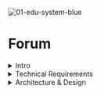 ![01-edu-system-blue](https://raw.githubusercontent.com/GoArtyom/study/1a66b22c5b511ccce94b582481a45dfd7f001d3a/alem.svg)

# Forum

<details>
<summary>Intro</summary>

<br>

## To build and run the project follow the steps below:

<br>

### Clone repository

```bash
    git clone git@github.com:ArtEmerged/forum.git
```

### Move to the direcroty

```bash
    cd forum
```

### Run Locally

- with makefile

```bash
    make build
    make run
```

- without docker

```bash
    go run cmd/main.go
```

- with docker

```bash
    docker build -t forum .
    docker run -p 8080:8080 forum
```

- server will run on the next route

```
    http://localhost:8080
```

</details>

<details>
<summary>Technical Requirements</summary>

## Forum Technical Requirements

### Objectives

This project consists of creating a *web forum* that allows:

- communication between users;
- associating categories to posts;
- liking and disliking posts and comments;
- filtering posts.

#### SQLite

In order to store the data your forum (like users, posts, comments, etc.) you will use the database library SQLite.

SQLite is a popular choice as an embedded database software for local/client storage in application software such as web browsers. It enables you to create a database as well as controlling it by using queries.

To structure your database and to achieve better performance, we highly advise you to take a look at the **entity relationship diagram** and build one based on your own database.

- You must use at least one *SELECT*, one *CREATE* and one *INSERT* queries.

To know more about SQLite, you can check the [SQLite page](https://www.sqlite.org/index.html).

#### Authentication

In this segment the client must be able to `register` as a new user on the forum, by inputting their credentials. You also have to create a `login session` to access the forum and be able to add posts and comments.

You should use *cookies to allow each user to have only one opened session*. Each of these sessions must contain an *expiration date*. It is up to you to decide how long the cookie stays "alive". The use of *UUID* is a Bonus.

##### Instruction for user registration:

- Must ask for *email*
	- When the email is already taken, return an error response.
- Must ask for *username*
- Must ask for *password*
	- The password must be encrypted when stored (Bonus). 

The forum must be able to check if the email provided is present in the database and that all credentials are correct. It has to check whether the password provided is the same as the obe stored in the database. If the passwords do not match, it has to return an error response.

#### Communication

In order for users to communicate between each other, they will have to be able to create posts and comments.

- Only registered users will be able to create posts and comments;
- When registered users are creating a post, they can associate one or more categories to it;
	- The implementation and choice of categories is up to you.
- The posts and comments should be visible to all users (registered or not);
- Non-registered users will only be able to see posts and comments.

#### Likes and dislikes

Only registered users will be able to like or dislike posts and comments.

The number of likes and dislikes should be visible by all users (registered or not).

#### Filters

You need to implement a filter mechanism, that will allow users to filter the displayed posts by:

- categories;
- created posts;
- liked posts.

You can look at filtering by categories as subforums. A subforum is a section of an online forum dedicated to a specific topic.

Note that the last two are only available for registered users and must refer to the logged in user.

#### Docker

For the forum project you must use *Docker*.

### Instructions

- You must use **SQLite**;
- You must handle website errors, HTTP status;
- You must handle all sort of technical errors;
- The code must respect the **good practices**;
- It is recommended to have **test files** for *unit testing*.

### Allowed packages

- All standard Go packages are allowed
- *sqlite3*
- *bcrypt*
- *UUID*

> You must not use any fronted libraries or frameworks like React, Angular, Vue etc.

This project will help you learn about:

- The basics of web:
	- HTML
	- HTTP
	- Sessions and cookies

- Using and setting up Docker
	- Containerizing an application
	- Compatibility/Dependency
	- Creating images

- SQL language
	- Manipulation of databases

- The basics of encryption

</details>

<details>
<summary>Architecture & Design</summary>

<br>

### ERD 

<br>

![ERD](https://github.com/ArtEmerged/study/blob/main/db_forum.png?raw=true)

<br>
<br>

### Routing Requests

<br>

| HTTP Method | URL Pattern                  | Handler                   | Action                                      |
|-------------|------------------------------|---------------------------|---------------------------------------------|
| Any         | /static/                     | fileServer                | Serves static files                         |
| GET         | /                            | h.indexGET                | Display the index page                      |
| GET         | /signin                      | h.signinGET               | Display the signin page                     |
| POST        | /auth/signin                 | h.signinPOST              | Process signin form submission              |
| GET         | /signup                      | h.signupGET               | Display the signup page                     |
| POST        | /auth/signup                 | h.signupPOST              | Process signup form submission              |
| POST        | /auth/signout                | h.signoutPOST             | Process signout (authenticated)             |
|-------------|------------------------------|---------------------------|---------------------------------------------|
| GET         | /auth/google/signin          | h.signinGoogle            | Initiate Google signin process              |
| GET         | /google/callback             | h.callbackGoogle          | Handle Google signin callback               |
| GET         | /auth/github/signin          | h.signinGithub            | Initiate GitHub signin process              |
| GET         | /github/callback             | h.callbackGithub          | Handle GitHub signin callback               |
|-------------|------------------------------|---------------------------|---------------------------------------------|
| GET         | /post                        | h.onePostGET              | Display a single post                       |
| GET         | /post/create                 | h.createPostGET_POST      | Display the create post page                |
| DELETE      | /post/delete                 | h.deletePostDELETE        | Delete a post (authenticated)               |
| POST        | /post/update                 | h.updatePostGET_POST      | Update a post (authenticated)               |
| POST        | /post/vote/create            | h.createPostVotePOST      | Create a vote for a post (authenticated)    |
|-------------|------------------------------|---------------------------|---------------------------------------------|
| POST        | /comment/create              | h.createCommentPOST       | Create a comment (authenticated)            |
| DELETE      | /comment/delete              | h.deleteCommentDELETE     | Delete a comment (authenticated)            |
| POST        | /comment/update              | h.updateCommentGET_POST   | Update a comment (authenticated)            |
| POST        | /comment/vote/create         | h.createCommentVotePOST   | Create a vote for a comment (authenticated) |
|-------------|------------------------------|---------------------------|---------------------------------------------|
| GET         | /filterposts                 | h.filterPostsGET          | Display filtered posts                      |
| GET         | /myactivity                  | h.myActivityGET           | Display user's activity (authenticated)     |
| GET         | /mynotifications             | h.myNotificationsGET      | Display user's notifications (authenticated)|
|-------------|------------------------------|---------------------------|---------------------------------------------|
| PATCH       | /moderator/request           | h.moderatorRequestPATCH   | Process moderator request (authenticated)   |
| POST        | /post/reporting              | h.reportingPostPOST       | Process post reporting (authenticated moderator)|
| GET         | /admin                       | h.adminGET                | Display admin panel (authenticated admin)   |
| DELETE      | /admin/report                | h.adminReportDELETE       | Delete admin report (authenticated admin)   |
| DELETE      | /admin/categories/delete     | h.adminCategoriesDELETE   | Delete admin categories (authenticated admin)|
| POST        | /admin/categories/create     | h.adminCategoriesCREATE   | Create admin categories (authenticated admin)|
| PATCH       | /admin/moderator-request     | h.adminModeratorRequestPATCH| Process admin moderator request (authenticated admin)|
</details>

